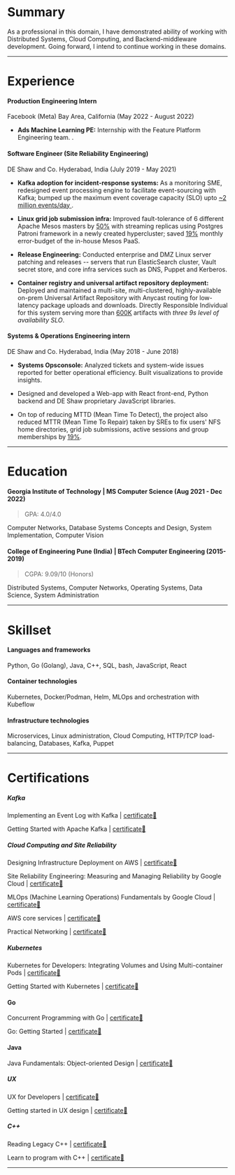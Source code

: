 # Summary

As a professional in this domain, I have demonstrated ability of working with Distributed Systems, Cloud Computing, and Backend-middleware development. Going forward, I intend to continue working in these domains.

---

# Experience


#### Production Engineering Intern
Facebook (Meta) Bay Area, California (May 2022 - August 2022)

* **Ads Machine Learning PE:** Internship with the Feature Platform Engineering team. </u>.

#### Software Engineer (Site Reliability Engineering)
DE Shaw and Co. Hyderabad, India (July 2019 - May 2021)


* **Kafka adoption for incident-response systems:** As a monitoring SME, redesigned event processing engine to facilitate event-sourcing with Kafka; bumped up the maximum event coverage capacity (SLO) upto  <u> ~2 million events/day </u>.

* **Linux grid job submission infra:** Improved fault-tolerance of 6 different Apache Mesos masters by <u>50%</u> with streaming replicas using Postgres Patroni framework in a newly created hypercluster; saved <u>19%</u> monthly error-budget of the in-house Mesos PaaS.

* **Release Engineering:** Conducted enterprise and DMZ Linux server patching and releases -- servers that run ElasticSearch cluster,  Vault secret store, and core infra services such as DNS, Puppet and Kerberos.

* **Container registry and universal artifact repository deployment:** Deployed and maintained a multi-site, multi-clustered, highly-available on-prem Universal Artifact Repository with Anycast routing for low-latency package uploads and downloads. Directly Responsible Individual for this system serving more than <u>600K</u> artifacts with <i>three 9s level of availability SLO</i>.

#### Systems & Operations Engineering intern
DE Shaw and Co. Hyderabad, India (May 2018 - June 2018)

* **Systems Opsconsole:** Analyzed tickets and system-wide issues reported for better operational efficiency. Built visualizations to provide insights. 

* Designed and developed a Web-app with React front-end, Python backend and DE Shaw proprietary JavaScript libraries.
    
* On top of reducing MTTD (Mean Time To Detect), the project also reduced MTTR (Mean Time To Repair) taken by SREs to fix users' NFS home directories, grid job submissions, active sessions and group memberships by <u>19%</u>.

---

# Education

#### Georgia Institute of Technology | MS Computer Science (Aug 2021 - Dec 2022)
> GPA: 4.0/4.0

Computer Networks, Database Systems Concepts and Design, System Implementation, Computer Vision 

#### College of Engineering Pune (India)  |  BTech Computer Engineering (2015-2019)
> CGPA: 9.09/10 (Honors)

Distributed Systems, Computer Networks, Operating Systems, Data Science, System Administration

--- 

# Skillset

#### Languages and frameworks 
Python, Go (Golang), Java, C++, SQL, bash, JavaScript, React

#### Container technologies 
Kubernetes, Docker/Podman, Helm, MLOps and orchestration with Kubeflow
  
#### Infrastructure technologies 
Microservices, Linux administration, Cloud Computing, HTTP/TCP load-balancing, Databases, Kafka, Puppet

---

# Certifications

##### Kafka
Implementing an Event Log with Kafka | <a href="https://drive.google.com/file/d/140DEgd2D7dSSMGTERUUrmR2K53BLVum3/view?usp=sharing" > certificate🔗 </a>

Getting Started with Apache Kafka | <a href="https://drive.google.com/file/d/1OpnSUcZSGVm5oaG_kZZ8quduGZNDPEZm/view?usp=sharing" > certificate🔗 </a>

##### Cloud Computing and Site Reliability

Designing Infrastructure Deployment on AWS | <a href="https://drive.google.com/file/d/1ieNKmYSl9y6BXKWNjQOX3TrfUe0UswDe/view?usp=sharing" > certificate🔗 </a>

Site Reliability Engineering: Measuring and Managing Reliability by Google Cloud | <a href="https://drive.google.com/file/d/10ZMSz0k6FxgM3qmGJffWT8u_S7D5jCJ6/view?usp=sharing" > certificate🔗 </a>

MLOps (Machine Learning Operations) Fundamentals by Google Cloud | <a href="https://drive.google.com/file/d/1JcOyeZnBhSbZ1JAYAkkReWFJAGcPzzij/view?usp=sharing" > certificate🔗 </a>

AWS core services | <a href="https://drive.google.com/file/d/10MJTUyuskBQaM9M49I3w-x4T9FZfQIhP/view?usp=sharing" > certificate🔗 </a>

Practical Networking | <a href="https://drive.google.com/file/d/1HZNlbs1YlxBkN_VqrIFwYYXkEK96d8U4/view?usp=sharing" > certificate🔗 </a>

##### Kubernetes

Kubernetes for Developers: Integrating Volumes and Using Multi-container Pods | <a href="https://drive.google.com/file/d/1VnFJjBGKM61f91214GySjVoSZA-gcX2E/view?usp=sharing" > certificate🔗 </a>

Getting Started with Kubernetes | <a href="https://drive.google.com/file/d/1oa5xKvafQnB2fSSWUfyMLZm9uYzEwSaH/view?usp=sharing" > certificate🔗 </a>

#### Go

Concurrent Programming with Go | <a href="https://drive.google.com/file/d/1Cq5kKztLLDBEl5GmRVogRteXJPaZdPlx/view?usp=sharing" > certificate🔗 </a>

Go: Getting Started | <a href="https://drive.google.com/file/d/1UUeFVTic0085U9TBQ0dIElGPr-zRWb2t/view?usp=sharing" > certificate🔗 </a>

#### Java

Java Fundamentals: Object-oriented Design | <a href="https://drive.google.com/file/d/1gn_MU0w7HiB0BRk1MUgJSu1wDc9r4EFG/view?usp=sharing" > certificate🔗 </a>

##### UX

UX for Developers | <a href="https://drive.google.com/file/d/1iQxHF3VmkMgbmhErYZBCkmZ5Ry02ciiX/view?usp=sharing" > certificate🔗 </a> <br />

Getting started in UX design | <a href="https://drive.google.com/file/d/1OpnSUcZSGVm5oaG_kZZ8quduGZNDPEZm/view?usp=sharing" > certificate🔗 </a>

##### C++

Reading Legacy C++ | <a href="https://drive.google.com/file/d/1Poy-gAZNzYk4o_F0cagRMdqIMtbXw7i4/view?usp=sharing" > certificate🔗 </a> <br />

Learn to program with C++ | <a href="https://drive.google.com/file/d/1VB_dZCioDUM9ZeZd7E9mBTnVjNEQ_KX_/view?usp=sharing" > certificate🔗 </a>

---
